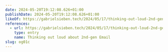 ```yaml
---
date: 2024-05-20T19:12:08.626+01:00
publishDate: 2024-05-20T19:12:08.626+01:00
likeOf: https://gabrielsieben.tech/2024/05/17/thinking-out-loud-2nd-gen-email/
references:
  - url: https://gabrielsieben.tech/2024/05/17/thinking-out-loud-2nd-gen-email/
    type: entry
    name: Thinking out loud about 2nd-gen Email
slug: og01c
---
```

